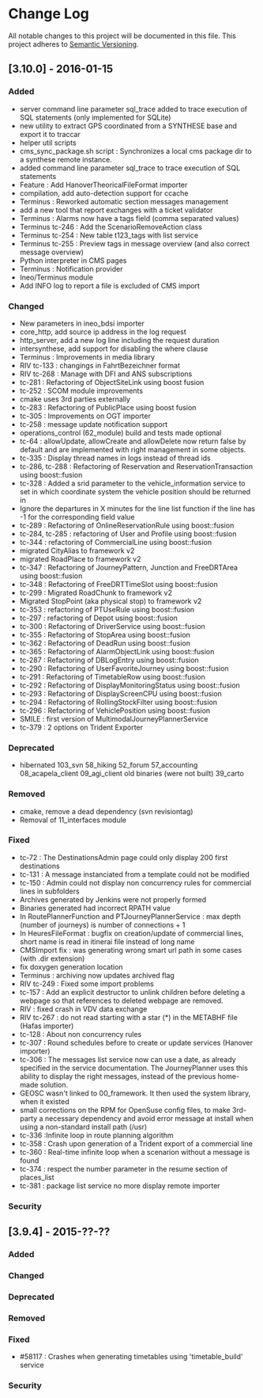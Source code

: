 # Change Log

All notable changes to this project will be documented in this file.
This project adheres to [Semantic Versioning](http://semver.org/).

## [3.10.0] - 2016-01-15
### Added
- server command line parameter sql_trace added to trace execution of SQL statements (only implemented for SQLite)
- new utility to extract GPS coordinated from a SYNTHESE base and export it to traccar
- helper util scripts
- cms_sync_package.sh script : Synchronizes a local cms package dir to a synthese remote instance.
- added command line parameter sql_trace to trace execution of SQL statements
- Feature : Add HanoverTheoricalFileFormat importer
- compilation, add auto-detection support for ccache
- Terminus : Reworked automatic section messages management
- add a new tool that report exchanges with a ticket validator
- Terminus : Alarms now have a tags field (comma separated values)
- Terminus tc-246 : Add the ScenarioRemoveAction class
- Terminus tc-254 : New table t123_tags with list service
- Terminus tc-255 : Preview tags in message overview (and also correct message overview)
- Python interpreter in CMS pages
- Terminus : Notification provider
- Ineo/Terminus module
- Add INFO log to report a file is excluded of CMS import
	
### Changed
- New parameters in ineo_bdsi importer
- core_http, add source ip address in the log request
- http_server, add a new log line including the request duration
- intersynthese, add support for disabling the where clause
- Terminus : Improvements in media library
- RIV tc-133 : changings in FahrtBezeichner format
- RIV tc-268 : Manage with DFI and ANS subscriptions
- tc-281 : Refactoring of ObjectSiteLink using boost fusion
- tc-252 : SCOM module improvements
- cmake uses 3rd parties externally
- tc-283 : Refactoring of PublicPlace using boost fusion
- tc-305 : Improvements on OGT importer
- tc-258 : message update notification support
- operations_control (62_module) build and tests made optional
- tc-64 : allowUpdate, allowCreate and allowDelete now return false by default and are implemented with right management in some objects.
- tc-335 : Display thread names in logs instead of thread ids
- tc-286, tc-288 : Refactoring of Reservation and ReservationTransaction using boost::fusion
- tc-328 : Added a srid parameter to the vehicle_information service to set in which coordinate system the vehicle position should be returned in
- Ignore the departures in X minutes for the line list function if the line has -1 for the corresponding field value
- tc-289 : Refactoring of OnlineReservationRule using boost::fusion
- tc-284, tc-285 : refactoring of User and Profile using boost::fusion
- tc-344 : refactoring of CommercialLine using boost::fusion
- migrated CityAlias to framework v2
- migrated RoadPlace to framework v2
- tc-347 : Refactoring of JourneyPattern, Junction and FreeDRTArea using boost::fusion
- tc-348 : Refactoring of FreeDRTTimeSlot using boost::fusion
- tc-299 : Migrated RoadChunk to framework v2
- Migrated StopPoint (aka physical stop) to framework v2
- tc-353 : refactoring of PTUseRule using boost::fusion
- tc-297 : refactoring of Depot using boost::fusion
- tc-300 : Refactoring of DriverService using boost::fusion
- tc-355 : Refactoring of StopArea using boost::fusion
- tc-362 : Refactoring of DeadRun using boost::fusion
- tc-365 : Refactoring of AlarmObjectLink using boost::fusion
- tc-287 : Refactoring of DBLogEntry using boost::fusion
- tc-290 : Refactoring of UserFavoriteJourney using boost::fusion
- tc-291 : Refactoring of TimetableRow using boost::fusion
- tc-292 : Refactoring of DisplayMonitoringStatus using boost::fusion
- tc-293 : Refactoring of DisplayScreenCPU using boost::fusion
- tc-294 : Refactoring of RollingStockFilter using boost::fusion
- tc-296 : Refactoring of VehiclePosition using boost::fusion
- SMILE : first version of MultimodalJourneyPlannerService
- tc-379 : 2 options on Trident Exporter


### Deprecated
- hibernated 103_svn 58_hiking 52_forum 57_accounting 08_acapela_client 09_agi_client old binaries (were not built) 39_carto

### Removed
- cmake, remove a dead dependency (svn revisiontag)
- Removal of 11_interfaces module

### Fixed
- tc-72 : The DestinationsAdmin page could only display 200 first destinations
- tc-131 : A message instanciated from a template could not be modified
- tc-150 : Admin could not display non concurrency rules for commercial lines in subfolders
- Archives generated by Jenkins were not properly formed
- Binaries generated had incorrect RPATH value
- In RoutePlannerFunction and PTJourneyPlannerService : max depth (number of journeys) is number of connections + 1
- In HeuresFileFormat : bugfix on creation/update of commercial lines, short name is read in itinerai file instead of long name
- CMSImport fix : was generating wrong smart url path in some cases (with .dir extension)
- fix doxygen generation location
- Terminus : archiving now updates archived flag
- RIV tc-249 : Fixed some import problems
- tc-157 : Add an explicit destructor to unlink children before deleting a webpage so that references to deleted webpage are removed.
- RIV : fixed crash in VDV data exchange
- RIV tc-267 : do not read starting with a star (*) in the METABHF file (Hafas importer)
- tc-128 : About non concurrency rules
- tc-307 : Round schedules before to create or update services (Hanover importer)
- tc-306 : The messages list service now can use a date, as already specified in the service documentation. The JourneyPlanner uses this ability to display the right messages, instead of the previous home-made solution.
- GEOSC wasn't linked to 00_framework. It then used the system library, when it existed
- small corrections on the RPM for OpenSuse config files, to make 3rd-party a necessary dependency and avoid error message at install when using a non-standard install path (/usr)
- tc-336 :Infinite loop in route planning algorithm
- tc-358 : Crash upon generation of a Trident export of a commercial line
- tc-360 : Real-time infinite loop when a scenarion without a message is found
- tc-374 : respect the number parameter in the resume section of places_list
- tc-381 : package list service no more display remote importer

### Security


## [3.9.4] - 2015-??-??
### Added

### Changed

### Deprecated

### Removed

### Fixed

- #58117 : Crashes when generating timetables using 'timetable_build' service

### Security




